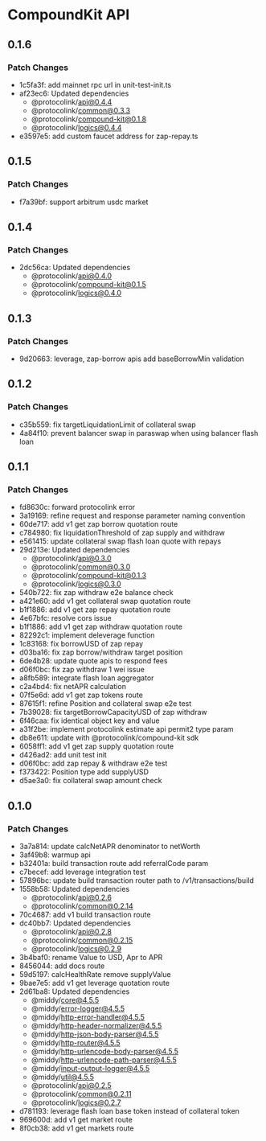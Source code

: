 # CompoundKit API

## 0.1.6

### Patch Changes

- 1c5fa3f: add mainnet rpc url in unit-test-init.ts
- af23ec6: Updated dependencies
  - @protocolink/api@0.4.4
  - @protocolink/common@0.3.3
  - @protocolink/compound-kit@0.1.8
  - @protocolink/logics@0.4.4
- e3597e5: add custom faucet address for zap-repay.ts

## 0.1.5

### Patch Changes

- f7a39bf: support arbitrum usdc market

## 0.1.4

### Patch Changes

- 2dc56ca: Updated dependencies
  - @protocolink/api@0.4.0
  - @protocolink/compound-kit@0.1.5
  - @protocolink/logics@0.4.0

## 0.1.3

### Patch Changes

- 9d20663: leverage, zap-borrow apis add baseBorrowMin validation

## 0.1.2

### Patch Changes

- c35b559: fix targetLiquidationLimit of collateral swap
- 4a84f10: prevent balancer swap in paraswap when using balancer flash loan

## 0.1.1

### Patch Changes

- fd8630c: forward protocolink error
- 3a19169: refine request and response parameter naming convention
- 60de717: add v1 get zap borrow quotation route
- c784980: fix liquidationThreshold of zap supply and withdraw
- e561415: update collateral swap flash loan quote with repays
- 29d213e: Updated dependencies
  - @protocolink/api@0.3.0
  - @protocolink/common@0.3.0
  - @protocolink/compound-kit@0.1.3
  - @protocolink/logics@0.3.0
- 540b722: fix zap withdraw e2e balance check
- a421e60: add v1 get collateral swap quotation route
- b1f1886: add v1 get zap repay quotation route
- 4e67bfc: resolve cors issue
- b1f1886: add v1 get zap withdraw quotation route
- 82292c1: implement deleverage function
- 1c83168: fix borrowUSD of zap repay
- d03ba16: fix zap borrow/withdraw target position
- 6de4b28: update quote apis to respond fees
- d06f0bc: fix zap withdraw 1 wei issue
- a8fb589: integrate flash loan aggregator
- c2a4bd4: fix netAPR calculation
- 07f5e6d: add v1 get zap tokens route
- 87615f1: refine Position and collateral swap e2e test
- 7b39028: fix targetBorrowCapacityUSD of zap withdraw
- 6f46caa: fix identical object key and value
- a31f2be: implement protocolink estimate api permit2 type param
- db8e611: update with @protocolink/compound-kit sdk
- 6058ff1: add v1 get zap supply quotation route
- d426ad2: add unit test init
- d06f0bc: add zap repay & withdraw e2e test
- f373422: Position type add supplyUSD
- d5ae3a0: fix collateral swap amount check

## 0.1.0

### Patch Changes

- 3a7a814: update calcNetAPR denominator to netWorth
- 3af49b8: warmup api
- b32401a: build transaction route add referralCode param
- c7becef: add leverage integration test
- 57896bc: update build transaction router path to /v1/transactions/build
- 1558b58: Updated dependencies
  - @protocolink/api@0.2.6
  - @protocolink/common@0.2.14
- 70c4687: add v1 build transaction route
- dc40bb7: Updated dependencies
  - @protocolink/api@0.2.8
  - @protocolink/common@0.2.15
  - @protocolink/logics@0.2.9
- 3b4baf0: rename Value to USD, Apr to APR
- 8456044: add docs route
- 59d5197: calcHealthRate remove supplyValue
- 9bae7e5: add v1 get leverage quotation route
- 2d61ba8: Updated dependencies
  - @middy/core@4.5.5
  - @middy/error-logger@4.5.5
  - @middy/http-error-handler@4.5.5
  - @middy/http-header-normalizer@4.5.5
  - @middy/http-json-body-parser@4.5.5
  - @middy/http-router@4.5.5
  - @middy/http-urlencode-body-parser@4.5.5
  - @middy/http-urlencode-path-parser@4.5.5
  - @middy/input-output-logger@4.5.5
  - @middy/util@4.5.5
  - @protocolink/api@0.2.5
  - @protocolink/common@0.2.11
  - @protocolink/logics@0.2.7
- d781193: leverage flash loan base token instead of collateral token
- 969600d: add v1 get market route
- 8f0cb38: add v1 get markets route
